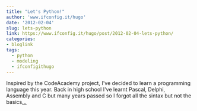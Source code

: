 ```yaml
---
title: "Let's Python!"
author: 'www.ifconfig.it/hugo'
date: '2012-02-04'
slug: lets-python
link: https://www.ifconfig.it/hugo/post/2012-02-04-lets-python/
categories:
- bloglink
tags:
  - python
  - modeling
  - ifconfigithugo
---
```


Inspired by the CodeAcademy project, I've decided to learn a programming language this year. Back in high school I've learnt Pascal, Delphi, Assembly and C but many years passed so I forgot all the sintax but not the basics[... <i class="fas fa-external-link-alt"></i>](https://www.ifconfig.it/hugo/post/2012-02-04-lets-python/)

